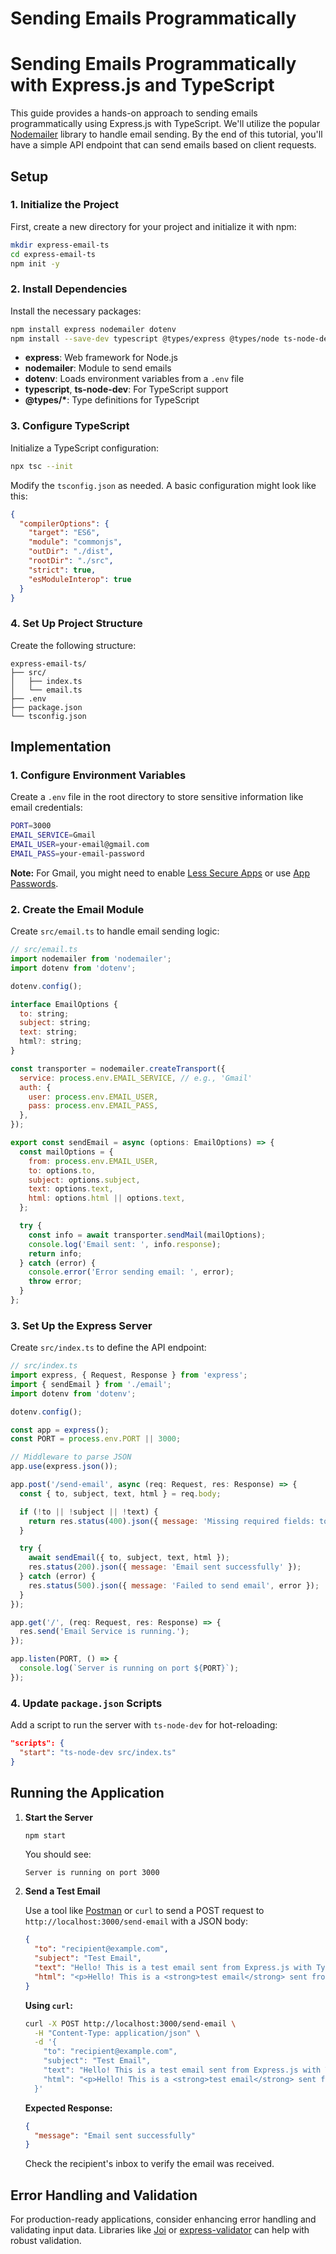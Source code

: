 # Sending Emails Programmatically

# Sending Emails Programmatically with Express.js and TypeScript

This guide provides a hands-on approach to sending emails programmatically using Express.js with TypeScript. We'll utilize the popular [Nodemailer](https://nodemailer.com/about/) library to handle email sending. By the end of this tutorial, you'll have a simple API endpoint that can send emails based on client requests.

## Setup

### 1. Initialize the Project

First, create a new directory for your project and initialize it with npm:

```bash
mkdir express-email-ts
cd express-email-ts
npm init -y
```

### 2. Install Dependencies

Install the necessary packages:

```bash
npm install express nodemailer dotenv
npm install --save-dev typescript @types/express @types/node ts-node-dev
```

- **express**: Web framework for Node.js
- **nodemailer**: Module to send emails
- **dotenv**: Loads environment variables from a `.env` file
- **typescript**, **ts-node-dev**: For TypeScript support
- **@types/\***: Type definitions for TypeScript

### 3. Configure TypeScript

Initialize a TypeScript configuration:

```bash
npx tsc --init
```

Modify the `tsconfig.json` as needed. A basic configuration might look like this:

```json
{
  "compilerOptions": {
    "target": "ES6",
    "module": "commonjs",
    "outDir": "./dist",
    "rootDir": "./src",
    "strict": true,
    "esModuleInterop": true
  }
}
```

### 4. Set Up Project Structure

Create the following structure:

```
express-email-ts/
├── src/
│   ├── index.ts
│   └── email.ts
├── .env
├── package.json
└── tsconfig.json
```

## Implementation

### 1. Configure Environment Variables

Create a `.env` file in the root directory to store sensitive information like email credentials:

```bash
PORT=3000
EMAIL_SERVICE=Gmail
EMAIL_USER=your-email@gmail.com
EMAIL_PASS=your-email-password
```

**Note:** For Gmail, you might need to enable [Less Secure Apps](https://myaccount.google.com/lesssecureapps) or use [App Passwords](https://support.google.com/accounts/answer/185833).

### 2. Create the Email Module

Create `src/email.ts` to handle email sending logic:

```javascript
// src/email.ts
import nodemailer from 'nodemailer';
import dotenv from 'dotenv';

dotenv.config();

interface EmailOptions {
  to: string;
  subject: string;
  text: string;
  html?: string;
}

const transporter = nodemailer.createTransport({
  service: process.env.EMAIL_SERVICE, // e.g., 'Gmail'
  auth: {
    user: process.env.EMAIL_USER,
    pass: process.env.EMAIL_PASS,
  },
});

export const sendEmail = async (options: EmailOptions) => {
  const mailOptions = {
    from: process.env.EMAIL_USER,
    to: options.to,
    subject: options.subject,
    text: options.text,
    html: options.html || options.text,
  };

  try {
    const info = await transporter.sendMail(mailOptions);
    console.log('Email sent: ', info.response);
    return info;
  } catch (error) {
    console.error('Error sending email: ', error);
    throw error;
  }
};
```

### 3. Set Up the Express Server

Create `src/index.ts` to define the API endpoint:

```javascript
// src/index.ts
import express, { Request, Response } from 'express';
import { sendEmail } from './email';
import dotenv from 'dotenv';

dotenv.config();

const app = express();
const PORT = process.env.PORT || 3000;

// Middleware to parse JSON
app.use(express.json());

app.post('/send-email', async (req: Request, res: Response) => {
  const { to, subject, text, html } = req.body;

  if (!to || !subject || !text) {
    return res.status(400).json({ message: 'Missing required fields: to, subject, text' });
  }

  try {
    await sendEmail({ to, subject, text, html });
    res.status(200).json({ message: 'Email sent successfully' });
  } catch (error) {
    res.status(500).json({ message: 'Failed to send email', error });
  }
});

app.get('/', (req: Request, res: Response) => {
  res.send('Email Service is running.');
});

app.listen(PORT, () => {
  console.log(`Server is running on port ${PORT}`);
});
```

### 4. Update `package.json` Scripts

Add a script to run the server with `ts-node-dev` for hot-reloading:

```json
"scripts": {
  "start": "ts-node-dev src/index.ts"
}
```

## Running the Application

1. **Start the Server**

   ```bash
   npm start
   ```

   You should see:

   ```
   Server is running on port 3000
   ```

2. **Send a Test Email**

   Use a tool like [Postman](https://www.postman.com/) or `curl` to send a POST request to `http://localhost:3000/send-email` with a JSON body:

   ```json
   {
     "to": "recipient@example.com",
     "subject": "Test Email",
     "text": "Hello! This is a test email sent from Express.js with TypeScript.",
     "html": "<p>Hello! This is a <strong>test email</strong> sent from Express.js with TypeScript.</p>"
   }
   ```

   **Using `curl`:**

   ```bash
   curl -X POST http://localhost:3000/send-email \
     -H "Content-Type: application/json" \
     -d '{
       "to": "recipient@example.com",
       "subject": "Test Email",
       "text": "Hello! This is a test email sent from Express.js with TypeScript.",
       "html": "<p>Hello! This is a <strong>test email</strong> sent from Express.js with TypeScript.</p>"
     }'
   ```

   **Expected Response:**

   ```json
   {
     "message": "Email sent successfully"
   }
   ```

   Check the recipient's inbox to verify the email was received.

## Error Handling and Validation

For production-ready applications, consider enhancing error handling and validating input data. Libraries like [Joi](https://joi.dev/) or [express-validator](https://express-validator.github.io/docs/) can help with robust validation.